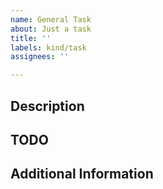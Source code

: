 ```yaml
---
name: General Task
about: Just a task
title: ''
labels: kind/task
assignees: ''

---
```


## Description
<!-- Please, describe the task to be worked at -->

## TODO
<!-- [Optional] add the TODOs in here -->

## Additional Information
<!-- [Optional] add the TODOs in here -->
<!-- e.g. where the task is coming from (Stackdriver errors, Slack question etc.) -->
<!-- Dependency  , affected  components, priority -->
